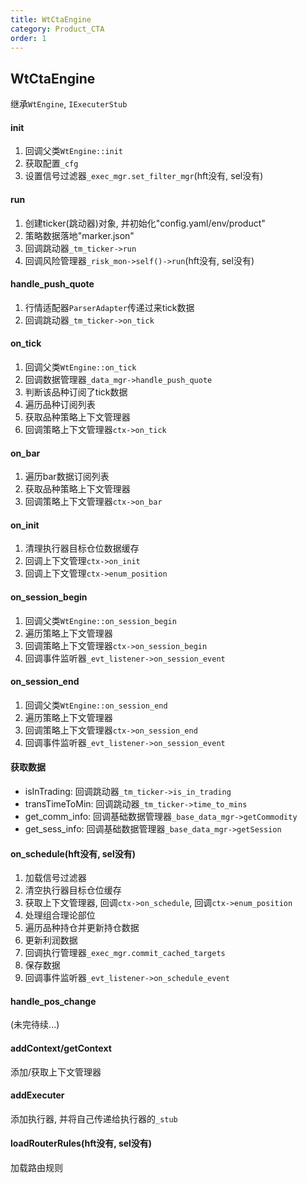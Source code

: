```yaml
---
title: WtCtaEngine
category: Product_CTA
order: 1
---
```


## WtCtaEngine
继承`WtEngine`, `IExecuterStub`

#### init
1. 回调父类`WtEngine::init`
2. 获取配置`_cfg`
3. 设置信号过滤器`_exec_mgr.set_filter_mgr`(hft没有, sel没有)

#### run
1. 创建ticker(跳动器)对象, 并初始化"config.yaml/env/product"
2. 策略数据落地"marker.json"
3. 回调跳动器`_tm_ticker->run`
4. 回调风险管理器`_risk_mon->self()->run`(hft没有, sel没有)

#### handle_push_quote
1. 行情适配器`ParserAdapter`传递过来tick数据
2. 回调跳动器`_tm_ticker->on_tick`

#### on_tick
1. 回调父类`WtEngine::on_tick`
2. 回调数据管理器`_data_mgr->handle_push_quote`
3. 判断该品种订阅了tick数据
4. 遍历品种订阅列表
5. 获取品种策略上下文管理器
6. 回调策略上下文管理器`ctx->on_tick`

#### on_bar
1. 遍历bar数据订阅列表
2. 获取品种策略上下文管理器
3. 回调策略上下文管理器`ctx->on_bar`

#### on_init
1. 清理执行器目标仓位数据缓存
2. 回调上下文管理`ctx->on_init`
3. 回调上下文管理`ctx->enum_position`

#### on_session_begin
1. 回调父类`WtEngine::on_session_begin`
2. 遍历策略上下文管理器
3. 回调策略上下文管理器`ctx->on_session_begin`
4. 回调事件监听器`_evt_listener->on_session_event`

#### on_session_end
1. 回调父类`WtEngine::on_session_end`
2. 遍历策略上下文管理器
3. 回调策略上下文管理器`ctx->on_session_end`
4. 回调事件监听器`_evt_listener->on_session_event`

#### 获取数据
- isInTrading: 回调跳动器`_tm_ticker->is_in_trading`
- transTimeToMin: 回调跳动器`_tm_ticker->time_to_mins`
- get_comm_info: 回调基础数据管理器`_base_data_mgr->getCommodity`
- get_sess_info: 回调基础数据管理器`_base_data_mgr->getSession`

#### on_schedule(hft没有, sel没有)
1. 加载信号过滤器
2. 清空执行器目标仓位缓存
3. 获取上下文管理器, 回调`ctx->on_schedule`, 回调`ctx->enum_position`
4. 处理组合理论部位
5. 遍历品种持仓并更新持仓数据
6. 更新利润数据
7. 回调执行管理器`_exec_mgr.commit_cached_targets`
8. 保存数据
9. 回调事件监听器`_evt_listener->on_schedule_event`

#### handle_pos_change
(未完待续...)

#### addContext/getContext
添加/获取上下文管理器

#### addExecuter
添加执行器, 并将自己传递给执行器的`_stub`

#### loadRouterRules(hft没有, sel没有)
加载路由规则

